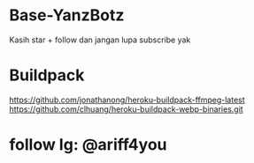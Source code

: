 # Base-YanzBotz
Kasih star + follow dan jangan lupa subscribe yak

# Buildpack
https://github.com/jonathanong/heroku-buildpack-ffmpeg-latest
https://github.com/clhuang/heroku-buildpack-webp-binaries.git

# follow Ig: @ariff4you
